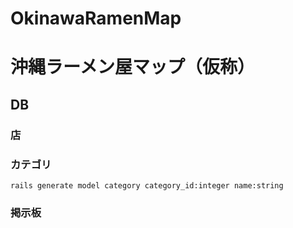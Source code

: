 OkinawaRamenMap
===============

# 沖縄ラーメン屋マップ（仮称）



## DB

### 店



### カテゴリ

``
rails generate model category category_id:integer name:string
``

### 掲示板
